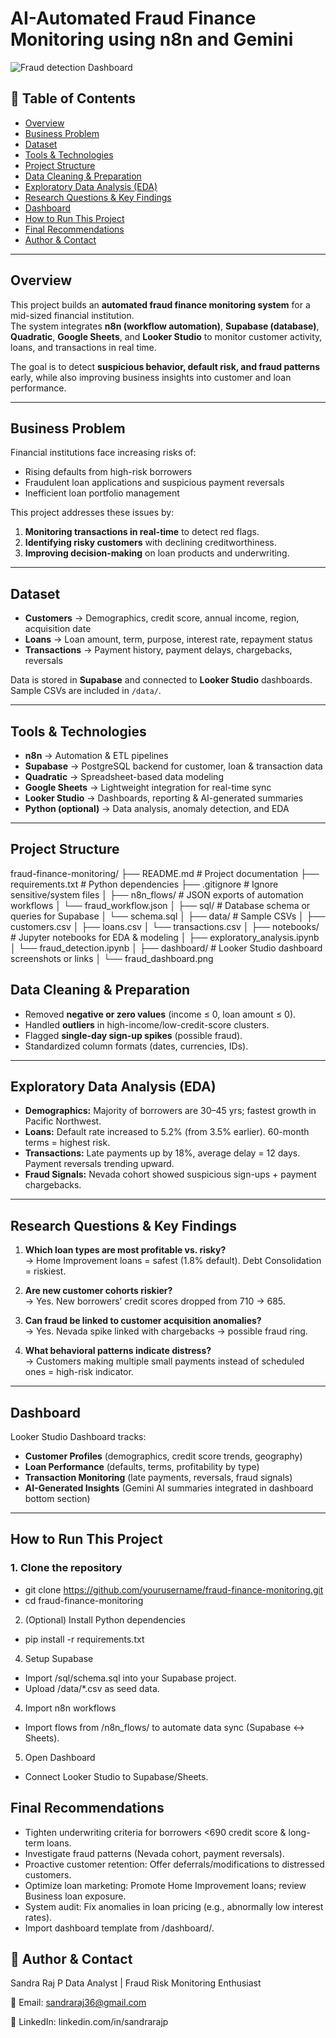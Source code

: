 # AI-Automated Fraud Finance Monitoring using n8n and Gemini  
![Fraud detection Dashboard](https://github.com/user-attachments/assets/7570ff5b-c30e-4bc2-b361-32f79beb382f)

## 📌 Table of Contents  
- [Overview](#overview)  
- [Business Problem](#business-problem)   
- [Dataset](#dataset)  
- [Tools & Technologies](#tools--technologies)  
- [Project Structure](#project-structure)  
- [Data Cleaning & Preparation](#data-cleaning--preparation)  
- [Exploratory Data Analysis (EDA)](#exploratory-data-analysis-eda)  
- [Research Questions & Key Findings](#research-questions--key-findings)  
- [Dashboard](#dashboard)  
- [How to Run This Project](#how-to-run-this-project)  
- [Final Recommendations](#final-recommendations)  
- [Author & Contact](#author--contact)  

---

## Overview  
This project builds an **automated fraud finance monitoring system** for a mid-sized financial institution.  
The system integrates **n8n (workflow automation)**, **Supabase (database)**, **Quadratic**, **Google Sheets**, and **Looker Studio** to monitor customer activity, loans, and transactions in real time.  

The goal is to detect **suspicious behavior, default risk, and fraud patterns** early, while also improving business insights into customer and loan performance.  

---

## Business Problem  
Financial institutions face increasing risks of:  
- Rising defaults from high-risk borrowers  
- Fraudulent loan applications and suspicious payment reversals  
- Inefficient loan portfolio management  

This project addresses these issues by:  
1. **Monitoring transactions in real-time** to detect red flags.  
2. **Identifying risky customers** with declining creditworthiness.  
3. **Improving decision-making** on loan products and underwriting.  

---

## Dataset  
- **Customers** → Demographics, credit score, annual income, region, acquisition date  
- **Loans** → Loan amount, term, purpose, interest rate, repayment status  
- **Transactions** → Payment history, payment delays, chargebacks, reversals  

Data is stored in **Supabase** and connected to **Looker Studio** dashboards.  
Sample CSVs are included in `/data/`.  

---

## Tools & Technologies  
- **n8n** → Automation & ETL pipelines  
- **Supabase** → PostgreSQL backend for customer, loan & transaction data  
- **Quadratic** → Spreadsheet-based data modeling  
- **Google Sheets** → Lightweight integration for real-time sync  
- **Looker Studio** → Dashboards, reporting & AI-generated summaries  
- **Python (optional)** → Data analysis, anomaly detection, and EDA  

---

## Project Structure  
fraud-finance-monitoring/
├── README.md             # Project documentation
├── requirements.txt      # Python dependencies
├── .gitignore            # Ignore sensitive/system files
│
├── n8n_flows/            # JSON exports of automation workflows
│ └── fraud_workflow.json
│ 
├── sql/                  # Database schema or queries for Supabase
│ └── schema.sql
│
├── data/ # Sample CSVs
│ ├── customers.csv
│ ├── loans.csv
│ └── transactions.csv
│
├── notebooks/           # Jupyter notebooks for EDA & modeling
│ ├── exploratory_analysis.ipynb
│ └── fraud_detection.ipynb
│
├── dashboard/           # Looker Studio dashboard screenshots or links
│ └── fraud_dashboard.png

## Data Cleaning & Preparation  
- Removed **negative or zero values** (income ≤ 0, loan amount ≤ 0).  
- Handled **outliers** in high-income/low-credit-score clusters.  
- Flagged **single-day sign-up spikes** (possible fraud).  
- Standardized column formats (dates, currencies, IDs).  

---

## Exploratory Data Analysis (EDA)  
- **Demographics:** Majority of borrowers are 30–45 yrs; fastest growth in Pacific Northwest.  
- **Loans:** Default rate increased to 5.2% (from 3.5% earlier). 60-month terms = highest risk.  
- **Transactions:** Late payments up by 18%, average delay = 12 days. Payment reversals trending upward.  
- **Fraud Signals:** Nevada cohort showed suspicious sign-ups + payment chargebacks.  

---

## Research Questions & Key Findings  
1. **Which loan types are most profitable vs. risky?**  
   → Home Improvement loans = safest (1.8% default). Debt Consolidation = riskiest.  

2. **Are new customer cohorts riskier?**  
   → Yes. New borrowers’ credit scores dropped from 710 → 685.  

3. **Can fraud be linked to customer acquisition anomalies?**  
   → Yes. Nevada spike linked with chargebacks → possible fraud ring.  

4. **What behavioral patterns indicate distress?**  
   → Customers making multiple small payments instead of scheduled ones = high-risk indicator.  

---

## Dashboard  
Looker Studio Dashboard tracks:  
- **Customer Profiles** (demographics, credit score trends, geography)  
- **Loan Performance** (defaults, terms, profitability by type)  
- **Transaction Monitoring** (late payments, reversals, fraud signals)  
- **AI-Generated Insights** (Gemini AI summaries integrated in dashboard bottom section)  

---

## How to Run This Project  

### 1. Clone the repository  
- git clone https://github.com/yourusername/fraud-finance-monitoring.git
- cd fraud-finance-monitoring

2. (Optional) Install Python dependencies
 - pip install -r requirements.txt

4. Setup Supabase
- Import /sql/schema.sql into your Supabase project.
- Upload /data/*.csv as seed data.

4. Import n8n workflows
- Import flows from /n8n_flows/ to automate data sync (Supabase ↔ Sheets).

5. Open Dashboard
- Connect Looker Studio to Supabase/Sheets.

## Final Recommendations
- Tighten underwriting criteria for borrowers <690 credit score & long-term loans.
- Investigate fraud patterns (Nevada cohort, payment reversals).
- Proactive customer retention: Offer deferrals/modifications to distressed customers.
- Optimize loan marketing: Promote Home Improvement loans; review Business loan exposure.
- System audit: Fix anomalies in loan pricing (e.g., abnormally low interest rates).
- Import dashboard template from /dashboard/.

## 👤 Author & Contact

Sandra Raj P
Data Analyst | Fraud Risk Monitoring Enthusiast

📧 Email: sandraraj36@gmail.com

🔗 LinkedIn: linkedin.com/in/sandrarajp




